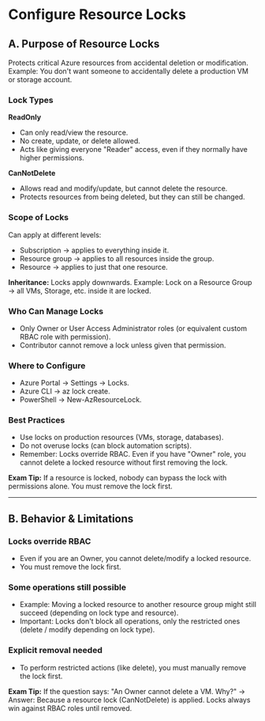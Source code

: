 # Configure Resource Locks

## A. Purpose of Resource Locks

Protects critical Azure resources from accidental deletion or modification.
Example: You don't want someone to accidentally delete a production VM or storage account.

### Lock Types

**ReadOnly**
- Can only read/view the resource.
- No create, update, or delete allowed.
- Acts like giving everyone "Reader" access, even if they normally have higher permissions.

**CanNotDelete**
- Allows read and modify/update, but cannot delete the resource.
- Protects resources from being deleted, but they can still be changed.

### Scope of Locks

Can apply at different levels:
- Subscription → applies to everything inside it.
- Resource group → applies to all resources inside the group.
- Resource → applies to just that one resource.

**Inheritance:** Locks apply downwards.
Example: Lock on a Resource Group → all VMs, Storage, etc. inside it are locked.

### Who Can Manage Locks

- Only Owner or User Access Administrator roles (or equivalent custom RBAC role with permission).
- Contributor cannot remove a lock unless given that permission.

### Where to Configure

- Azure Portal → Settings → Locks.
- Azure CLI → az lock create.
- PowerShell → New-AzResourceLock.

### Best Practices

- Use locks on production resources (VMs, storage, databases).
- Do not overuse locks (can block automation scripts).
- Remember: Locks override RBAC. Even if you have "Owner" role, you cannot delete a locked resource without first removing the lock.

**Exam Tip:**
If a resource is locked, nobody can bypass the lock with permissions alone. You must remove the lock first.

---

## B. Behavior & Limitations

### Locks override RBAC

- Even if you are an Owner, you cannot delete/modify a locked resource.
- You must remove the lock first.

### Some operations still possible

- Example: Moving a locked resource to another resource group might still succeed (depending on lock type and resource).
- Important: Locks don't block all operations, only the restricted ones (delete / modify depending on lock type).

### Explicit removal needed

- To perform restricted actions (like delete), you must manually remove the lock first.

**Exam Tip:** If the question says:
"An Owner cannot delete a VM. Why?" → Answer: Because a resource lock (CanNotDelete) is applied.
Locks always win against RBAC roles until removed.